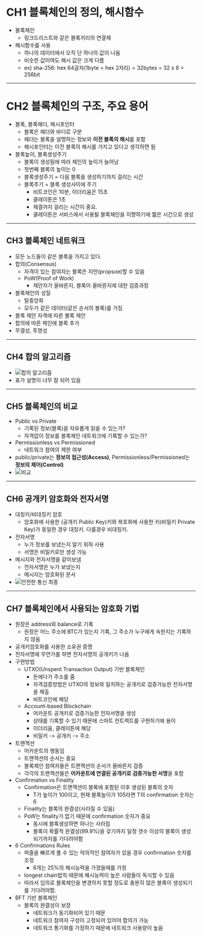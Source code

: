 # CH1 블록체인의 정의, 해시함수
- 블록체인 
  - 링크드리스트와 같은 블록끼리의 연결체
- 해시함수를 사용
  - 하나의 데이터에서 오직 단 하나의 값이 나옴
  - 비슷한 값이여도 해시 값은 크게 다름
  - ex) sha-256: hex 64글자(1byte = hex 2자리) = 32bytes = 32 x 8 = 256bit

---

# CH2 블록체인의 구조, 주요 용어
- 블록, 블록헤더, 해시포인터
  - 블록은 헤더와 바디로 구분
  - 헤더는 블록을 설명하는 정보와 **이전 블록의 해시**를 포함
  - 해시포인터는 이전 블록의 해시를 가지고 있다고 생각하면 됨
- 블록높이, 블록생성주기
  - 블록이 생성됨에 따라 체인의 높이가 늘어남
  - 첫번째 블록의 높이는 0
  - 블록생성주기 = 다음 블록을 생성하기까지 걸리는 시간
  - 블록주기 = 블록 생성사이에 주기
    - 비트코인은 10분, 이더리움은 15초
    - 클레이튼은 1초
    - 체결까지 걸리는 시간이 중요.
    - 클레이튼은 서비스에서 사용될 블록체인을 지향하기에 짧은 시간으로 생성

---

## CH3 블록체인 네트워크
- 모든 노드들이 같은 블록을 가지고 있다.
- 합의(Consensus)
  - 자격이 있는 참여자는 블록은 지안(propsoe)할 수 있음
  - PoW(Proof of Work)
    - 제안자가 올바른지, 블록이 올바른지에 대한 검증과정
- 블록체인의 성질
  - 탈중앙화
  - 모두가 같은 데이터(같은 순서의 블록)를 가짐
- 블록 제안 자격에 따른 볼록 제안
- 합의에 따른 체인에 블록 추가
- 무결성, 투명성

---

## CH4 합의 알고리즘
- ![합의 알고리즘](https://mblogthumb-phinf.pstatic.net/MjAyMDA4MjlfMjk2/MDAxNTk4NjkwOTcxNDIx.jB0-ShcACqkK_n8dE_8FobJ5iplY5Uro3J0cP6sCWl4g.W11xK7jSopk5qAf3nq5DBkQ5IHsER6KTdw8vlk0xA58g.PNG.s_usie/%ED%95%A9%EC%9D%98%EC%95%8C%EA%B3%A0%EB%A6%AC%EC%A6%98.PNG?type=w800)
- 표가 설명이 너무 잘 되어 있음

---

## CH5 블록체인의 비교
- Public vs Private
  - 기록된 정보(블록)을 자유롭게 읽을 수 있는가?
  - 자격없이 정보를 블록체인 네트워크에 기록할 수 있는가?
- Permissionless vs Permissioned
  - 네트워크 참여의 제한 여부
- public/private는 **정보의 접근성(Access)**, Permissionless/Permissioned는 **정보의 제어(Control)**
- ![비교](https://www.researchgate.net/profile/Blesson-Varghese/publication/329295642/figure/fig2/AS:699768577720330@1543849238962/Permissioned-versus-permissionless-blockchains-across-trust-and-anonymity-axes-This.jpg)

---

## CH6 공개키 암호화와 전자서명
- 대칭키/비대칭키 암호
  - 암호화에 사용한 (공개키 Public Key)키와 복호화에 사용한 키(비밀키 Private Key)가 동일한 경우 대칭키. 다를경우 비대칭키.
- 전자서명
  - 누가 정보를 보냈는지 알기 위하 사용
  - 서명은 비밀키로만 생성 가능
- 메시지와 전자서명을 같이보냄
  - 전자서명은 누가 보냈는지
  - 메시지는 암호화된 문서
- ![안전한 통신 최종](https://media.vlpt.us/images/dnjscksdn98/post/32c57d4f-1008-4a5e-99b6-19010a01b36a/image.png)

---

## CH7 블록체인에서 사용되는 암호화 기법
- 원장은 address와 balance로 기록
  - 원장은 어느 주소에 BTC가 있는지 기록, 그 주소가 누구에게 속한지는 기록하지 않음
- 공개키암호화를 사용한 소유권 증명
- 전자서명에 무언가를 하면 전자서명의 공개키가 나옴
- 구현방법
  - UTXO(Unspent Transaction Output) 기반 블록체인
    - 돈에다가 주소를 줌
    - 자격검증방법은 UTXO의 정보와 일치하는 공개키로 검증가능한 전자서명을 제출
    - 비트코인에 해당
  - Account-based Blockchain
    - 어카운트 공개키로 검증가능한 전자서명을 생성
    - 상태를 기록할 수 있기 때문에 스마트 컨트랙트를 구현하기에 용이
    - 이더리움, 클레이튼에 해당
    - 비밀키 -> 공개키 -> 주소
- 트랜잭션
  - 어카운트의 행동임
  - 트랜잭션의 순서는 중요
  - 블록체인 참여자들은 트랜잭션의 순서가 올바른지 검증
  - 각각의 트랜잭션들은 **어카운트에 연결된 공개키로 검증가능한 서명**을 포함
- Confirmation vs Finality
  - Confirmation은 트랜잭션이 블록에 포함된 이후 생성된 블록의 숫자
    - T가 높이가 100이고, 현재 블록높이가 105라면 T의 confirmation 숫자는 6
  - Finality는 블록의 완결성(사라질 수 있음)
  - PoW는 finality가 없기 때문에 confirmation 숫자가 중요
    - 동시에 블록생성하면 하나는 사라짐
    - 블록이 확률적 완결성(99.9%)을 갖기까지 일정 갯수 이상의 블록이 생성되기까지를 기다려야함
- 6 Confirmations Rules
  - 퍼즐을 빠르게 풀 수 있는 악의적인 참여자가 있을 경우 confirmation 숫자를 조정
    - 6개는 25%의 해시능력을 가졌을때를 가정
  - longest chain법칙 때문에 해시능력이 높은 사람들이 독식할 수 있음
  - 따라서 임의로 블록체인을 변경하지 못할 정도로 충분히 많은 블록이 생성되기를 기다려야함.
- BFT 기반 블록체인
  - 블록의 완결성이 보장
    - 네트워크가 동기화되어 있기 때문
    - 네트워크 참여자 구성이 고정되어 있어야 합의가 가능
    - 네트워크 통기화를 가정하기 때문에 네트워크 사용량이 높음